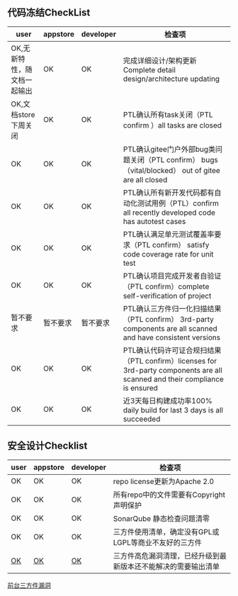 ## 代码冻结CheckList

|user|appstore|developer|检查项|
|---|---|---|---|
|OK,无新特性，随文档一起输出 | OK | OK  |  完成详细设计/架构更新Complete detail design/architecture updating  |
|OK,文档store下周关闭 | OK  |  OK |  PTL确认所有task关闭（PTL confirm ）all tasks are closed  |
| OK  | OK  | OK |  PTL确认gitee门户外部bug类问题关闭（PTL confirm） bugs（vital/blocked） out of gitee are all closed |
|OK   | OK  | OK  |  PTL确认所有新开发代码都有自动化测试用例（PTL）confirm all recently developed code has autotest cases  |
|OK   | OK  | OK  |  PTL确认满足单元测试覆盖率要求（PTL confirm） satisfy code coverage rate for unit test   |
| OK  | OK  | OK  |  PTL确认项目完成开发者自验证（PTL confirm）complete self-verification of project   |
|暂不要求   | 暂不要求  | 暂不要求  |  PTL确认三方件归一化扫描结果（PTL confirm） 3rd-party components  are all scanned and have consistent versions   |
| OK  | OK  | OK  |  PTL确认代码许可证合规扫结果（PTL confirm）licenses for 3rd-party components are all scanned and their compliance is ensured  |
| OK  | OK  | OK  |  近3天每日构建成功率100% daily build for last 3 days is all succeeded   |

## 安全设计Checklist

|user|appstore|developer|检查项|
|---|---|---|---|
|OK | OK  | OK  |repo license更新为Apache 2.0  |
| OK  | OK  | OK  |所有repo中的文件需要有Copyright声明保护  |
| OK  | OK  | OK  |SonarQube 静态检查问题清零  |
| OK  | OK  | OK  |三方件使用清单，确定没有GPL或LGPL等商业不友好的三方件  |
| [OK](https://gitee.com/edgegallery/community/blob/master/Security%20WG/Meetings/01-09-2020%20Meeting%20Materials/user-manager%203rd%20party.md)  | [OK](https://gitee.com/edgegallery/community/blob/master/Security%20WG/Meetings/01-09-2020%20Meeting%20Materials/appstore%203rd%20party.md)  | [OK](https://gitee.com/edgegallery/community/blob/master/Security%20WG/Meetings/01-09-2020%20Meeting%20Materials/developer%203rd%20party.md)  |三方件高危漏洞清理，已经升级到最新版本还不能解决的需要输出清单  |

[前台三方件漏洞](https://gitee.com/edgegallery/community/blob/master/Security%20WG/Meetings/01-09-2020%20Meeting%20Materials/%E5%89%8D%E5%8F%B0%E4%BB%A3%E7%A0%81%E4%B8%89%E6%96%B9%E4%BB%B6%E6%8E%92%E6%9F%A5%E6%83%85%E5%86%B5.md)
